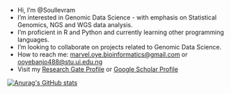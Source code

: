 - Hi, I’m @Soullevram
- I’m interested in Genomic Data Science - with emphasis on Statistical Genomics, NGS and WGS data analysis.
- I’m proficient in R and Python and currently learning other programming languages.
- I’m looking to collaborate on projects related to Genomic Data Science.
- How to reach me: marvel.oye.bioinformatics@gmail.com or  ooyebanjo488@stu.ui.edu.ng
- Visit my <a href="https://www.researchgate.net/profile/Marvellous-Oyebanjo-2">Research Gate Profile</a> or <a href="https://scholar.google.com/citations?user=mdVu6S0AAAAJ&hl=en">Google Scholar Profile</a>

[![Anurag's GitHub stats](https://github-readme-stats.vercel.app/api?username=Soullevram)](https://github.com/anuraghazra/github-readme-stats)

<!---
Soullevram/Soullevram is a ✨ special ✨ repository because its `README.md` (this file) appears on your GitHub profile.
You can click the Preview link to take a look at your changes.
--->
